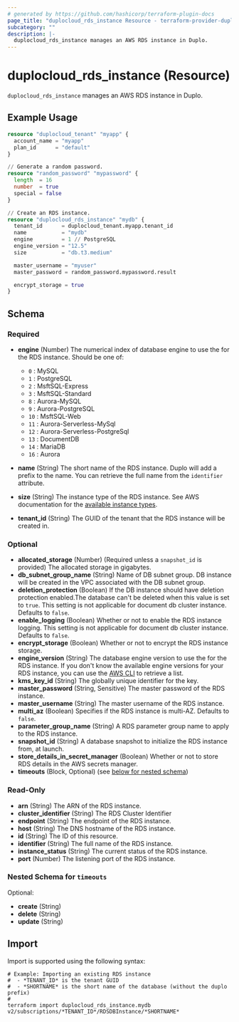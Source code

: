 ```yaml
---
# generated by https://github.com/hashicorp/terraform-plugin-docs
page_title: "duplocloud_rds_instance Resource - terraform-provider-duplocloud"
subcategory: ""
description: |-
  duplocloud_rds_instance manages an AWS RDS instance in Duplo.
---
```


# duplocloud_rds_instance (Resource)

`duplocloud_rds_instance` manages an AWS RDS instance in Duplo.

## Example Usage

```terraform
resource "duplocloud_tenant" "myapp" {
  account_name = "myapp"
  plan_id      = "default"
}

// Generate a random password.
resource "random_password" "mypassword" {
  length  = 16
  number  = true
  special = false
}

// Create an RDS instance.
resource "duplocloud_rds_instance" "mydb" {
  tenant_id      = duplocloud_tenant.myapp.tenant_id
  name           = "mydb"
  engine         = 1 // PostgreSQL
  engine_version = "12.5"
  size           = "db.t3.medium"

  master_username = "myuser"
  master_password = random_password.mypassword.result

  encrypt_storage = true
}
```

<!-- schema generated by tfplugindocs -->
## Schema

### Required

- **engine** (Number) The numerical index of database engine to use the for the RDS instance.
Should be one of:

   - `0` : MySQL
   - `1` : PostgreSQL
   - `2` : MsftSQL-Express
   - `3` : MsftSQL-Standard
   - `8` : Aurora-MySQL
   - `9` : Aurora-PostgreSQL
   - `10` : MsftSQL-Web
   - `11` : Aurora-Serverless-MySql
   - `12` : Aurora-Serverless-PostgreSql
   - `13` : DocumentDB
   - `14` : MariaDB
   - `16` : Aurora
- **name** (String) The short name of the RDS instance.  Duplo will add a prefix to the name.  You can retrieve the full name from the `identifier` attribute.
- **size** (String) The instance type of the RDS instance.
See AWS documentation for the [available instance types](https://aws.amazon.com/rds/instance-types/).
- **tenant_id** (String) The GUID of the tenant that the RDS instance will be created in.

### Optional

- **allocated_storage** (Number) (Required unless a `snapshot_id` is provided) The allocated storage in gigabytes.
- **db_subnet_group_name** (String) Name of DB subnet group. DB instance will be created in the VPC associated with the DB subnet group.
- **deletion_protection** (Boolean) If the DB instance should have deletion protection enabled.The database can't be deleted when this value is set to `true`. This setting is not applicable for document db cluster instance. Defaults to `false`.
- **enable_logging** (Boolean) Whether or not to enable the RDS instance logging. This setting is not applicable for document db cluster instance. Defaults to `false`.
- **encrypt_storage** (Boolean) Whether or not to encrypt the RDS instance storage.
- **engine_version** (String) The database engine version to use the for the RDS instance.
If you don't know the available engine versions for your RDS instance, you can use the [AWS CLI](https://docs.aws.amazon.com/cli/latest/reference/rds/describe-db-engine-versions.html) to retrieve a list.
- **kms_key_id** (String) The globally unique identifier for the key.
- **master_password** (String, Sensitive) The master password of the RDS instance.
- **master_username** (String) The master username of the RDS instance.
- **multi_az** (Boolean) Specifies if the RDS instance is multi-AZ. Defaults to `false`.
- **parameter_group_name** (String) A RDS parameter group name to apply to the RDS instance.
- **snapshot_id** (String) A database snapshot to initialize the RDS instance from, at launch.
- **store_details_in_secret_manager** (Boolean) Whether or not to store RDS details in the AWS secrets manager.
- **timeouts** (Block, Optional) (see [below for nested schema](#nestedblock--timeouts))

### Read-Only

- **arn** (String) The ARN of the RDS instance.
- **cluster_identifier** (String) The RDS Cluster Identifier
- **endpoint** (String) The endpoint of the RDS instance.
- **host** (String) The DNS hostname of the RDS instance.
- **id** (String) The ID of this resource.
- **identifier** (String) The full name of the RDS instance.
- **instance_status** (String) The current status of the RDS instance.
- **port** (Number) The listening port of the RDS instance.

<a id="nestedblock--timeouts"></a>
### Nested Schema for `timeouts`

Optional:

- **create** (String)
- **delete** (String)
- **update** (String)

## Import

Import is supported using the following syntax:

```shell
# Example: Importing an existing RDS instance
#  - *TENANT_ID* is the tenant GUID
#  - *SHORTNAME* is the short name of the database (without the duplo prefix)
#
terraform import duplocloud_rds_instance.mydb v2/subscriptions/*TENANT_ID*/RDSDBInstance/*SHORTNAME*
```
